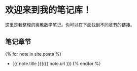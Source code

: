 # 欢迎来到我的笔记库！

这里是我整理的离散数学笔记。你可以在下面找到不同章节的链接。

## 笔记章节

{% for note in site.posts %}

- [{{ note.title }}]({{ note.url }})
  {% endfor %}

